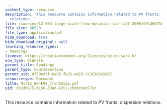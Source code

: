 ```yaml
---
content_type: resource
description: 'This resource contains information related to PV fronts: dispersion
  relations. '
file: /courses/12-804-large-scale-flow-dynamics-lab-fall-2009/d91d6675b15033ad6352cb0bc0ed775c_MIT12_804F09_frontdisp.pdf
file_size: 88920
file_type: application/pdf
hide_download: true
hide_download_original: null
learning_resource_types:
- Readings
license: https://creativecommons.org/licenses/by-nc-sa/4.0/
ocw_type: OCWFile
parent_title: Readings
parent_type: CourseSection
parent_uid: 0759439f-6ab5-fb23-ed23-2c36302e5667
resourcetype: Document
title: MIT12_804F09_frontdisp.pdf
uid: d91d6675-b150-33ad-6352-cb0bc0ed775c
---
```

This resource contains information related to PV fronts: dispersion relations. 